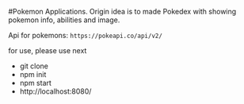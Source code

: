 #Pokemon Applications.
Origin idea is to made Pokedex with showing pokemon info, abilities and image.

Api for pokemons: ``` https://pokeapi.co/api/v2/ ```

for use, please use next
- git clone
- npm init
- npm start
- http://localhost:8080/